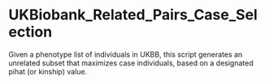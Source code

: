 # UKBiobank_Related_Pairs_Case_Selection
Given a phenotype list of individuals in UKBB, this script generates an unrelated subset that maximizes case individuals, based on a designated pihat (or kinship) value.
